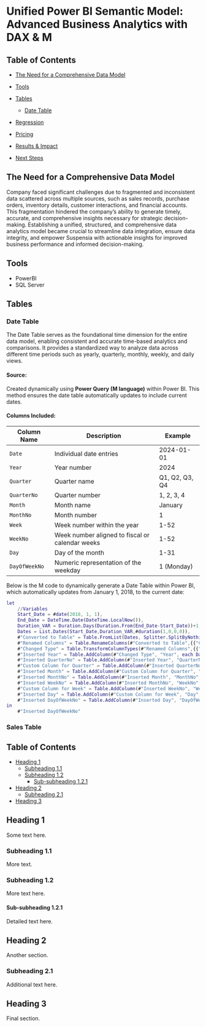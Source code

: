 # Unified Power BI Semantic Model: Advanced Business Analytics with DAX & M

## Table of Contents

- [The Need for a Comprehensive Data Model](#the-need-for-comprehensive-data-model)

- [Tools](#tools)

- [Tables](#tables)
  - [Date Table](#date-table)

- [Regression](#regression)

- [Pricing](#pricing)

- [Results & Impact](#results--impact)

- [Next Steps](#next-steps)


## The Need for a Comprehensive Data Model

Company faced significant challenges due to fragmented and inconsistent data scattered across multiple sources, such as sales records, purchase orders, inventory details, customer interactions, and financial accounts. This fragmentation hindered the company’s ability to generate timely, accurate, and comprehensive insights necessary for strategic decision-making. Establishing a unified, structured, and comprehensive data analytics model became crucial to streamline data integration, ensure data integrity, and empower Suspensia with actionable insights for improved business performance and informed decision-making.

## Tools

- PowerBI
- SQL Server

## Tables

### Date Table

The Date Table serves as the foundational time dimension for the entire data model, enabling consistent and accurate time-based analytics and comparisons. It provides a standardized way to analyze data across different time periods such as yearly, quarterly, monthly, weekly, and daily views.

#### **Source:**
Created dynamically using **Power Query (M language)** within Power BI. This method ensures the date table automatically updates to include current dates.

#### **Columns Included:**
| Column Name   | Description                                      | Example        |
|---------------|--------------------------------------------------|----------------|
| `Date`        | Individual date entries                          | 2024-01-01     |
| `Year`        | Year number                                      | 2024           |
| `Quarter`     | Quarter name                                     | Q1, Q2, Q3, Q4 |
| `QuarterNo`   | Quarter number                                   | 1, 2, 3, 4     |
| `Month`       | Month name                                       | January        |
| `MonthNo`     | Month number                                     | 1              |
| `Week`        | Week number within the year                      | 1-52           |
| `WeekNo`      | Week number aligned to fiscal or calendar weeks  | 1-52           |
| `Day`         | Day of the month                                 | 1-31           |
| `DayOfWeekNo` | Numeric representation of the weekday            | 1 (Monday)     |

Below is the M code to dynamically generate a Date Table within Power BI, which automatically updates from January 1, 2018, to the current date:


```m language
let
    //Variables
    Start_Date = #date(2018, 1, 1),
    End_Date = DateTime.Date(DateTime.LocalNow()),
    Duration_VAR = Duration.Days(Duration.From(End_Date-Start_Date))+1,
    Dates = List.Dates(Start_Date,Duration_VAR,#duration(1,0,0,0)),
    #"Converted to Table" = Table.FromList(Dates, Splitter.SplitByNothing(), null, null, ExtraValues.Error),
    #"Renamed Columns" = Table.RenameColumns(#"Converted to Table",{{"Column1", "Date"}}),
    #"Changed Type" = Table.TransformColumnTypes(#"Renamed Columns",{{"Date", type date}}),
    #"Inserted Year" = Table.AddColumn(#"Changed Type", "Year", each Date.Year([Date]), Int64.Type),
    #"Inserted QuarterNo" = Table.AddColumn(#"Inserted Year", "QuarterNo", each Date.QuarterOfYear([Date]), Int64.Type),
    #"Custom Column for Quarter" = Table.AddColumn(#"Inserted QuarterNo", "Quarter", each "Q"&Text.From([QuarterNo])),
    #"Inserted Month" = Table.AddColumn(#"Custom Column for Quarter", "Month", each Text.Start(Date.MonthName([Date]),3), type text),
    #"Inserted MonthNo" = Table.AddColumn(#"Inserted Month", "MonthNo", each Date.Month([Date]), Int64.Type),
    #"Inserted WeekNo" = Table.AddColumn(#"Inserted MonthNo", "WeekNo", each Date.WeekOfYear([Date]), Int64.Type),
    #"Custom Column for Week" = Table.AddColumn(#"Inserted WeekNo", "Week", each "Week "&Text.From([WeekNo])),
    #"Inserted Day" = Table.AddColumn(#"Custom Column for Week", "Day", each Text.Start(Date.DayOfWeekName([Date]),3), type text),
    #"Inserted DayOfWeekNo" = Table.AddColumn(#"Inserted Day", "DayOfWeekNo", each Date.DayOfWeek([Date]), Int64.Type)
in
    #"Inserted DayOfWeekNo"
```

### Sales Table
## Table of Contents

- [Heading 1](#heading-1)
  - [Subheading 1.1](#subheading-11)
  - [Subheading 1.2](#subheading-12)
    - [Sub-subheading 1.2.1](#sub-subheading-121)
- [Heading 2](#heading-2)
  - [Subheading 2.1](#subheading-21)
- [Heading 3](#heading-3)

## Heading 1

Some text here.

### Subheading 1.1

More text.

### Subheading 1.2

More text here.

#### Sub-subheading 1.2.1

Detailed text here.

## Heading 2

Another section.

### Subheading 2.1

Additional text here.

## Heading 3

Final section.

